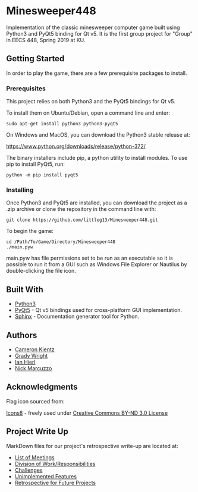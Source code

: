 # Minesweeper448

Implementation of the classic minesweeper computer game built using Python3 and PyQt5 binding for Qt v5. It is the first group project for "Group" in EECS 448, Spring 2019 at KU.

## Getting Started

In order to play the game, there are a few prerequisite packages to install.

### Prerequisites

This project relies on both Python3 and the PyQt5 bindings for Qt v5.



To install them on Ubuntu/Debian, open a command line and enter:

```
sudo apt-get install python3 python3-pyqt5
```



On Windows and MacOS, you can download the Python3 stable release at:

https://www.python.org/downloads/release/python-372/

The binary installers include pip, a python utility to install modules. To use pip to install PyQt5, run:
```
python -m pip install pyqt5
```

### Installing

Once Python3 and PyQt5 are installed, you can download the project as a .zip archive or clone the repository in the command line with:
```
git clone https://github.com/littleg13/Minesweeper448.git
```

To begin the game:
```
cd /Path/To/Game/Directory/Minesweeper448
./main.pyw
```

main.pyw has file permissions set to be run as an executable so it is possible to run it from a GUI such as Windows File Explorer or Nautilus by double-clicking the file icon.

## Built With

* [Python3](https://www.python.org/)
* [PyQt5](https://pypi.org/project/PyQt5/) - Qt v5 bindings used for cross-platform GUI implementation.
* [Sphinx](http://www.sphinx-doc.org/en/master/) - Documentation generator tool for Python.

## Authors

* [Cameron Kientz](https://github.com/C256k145)
* [Grady Wright](https://github.com/littleg13)
* [Ian Hierl](https://github.com/IanHierl)
* [Nick Marcuzzo](https://github.com/Cuzzo01)


## Acknowledgments

Flag icon sourced from:

[Icons8](https://icons8.com/icon/100900/empty-flag-filled) - freely used under [Creative Commons BY-ND 3.0 License](https://creativecommons.org/licenses/by-nd/3.0/)

## Project Write Up

MarkDown files for our project's retrospective write-up are located at:
* [List of Meetings](https://github.com/littleg13/Minesweeper448/blob/master/documentation/MeetingLog.md)
* [Division of Work/Responsibilities](https://github.com/littleg13/Minesweeper448/blob/master/documentation/TeamRoles.md)
* [Challenges](https://github.com/littleg13/Minesweeper448/blob/master/documentation/Challenges.md)
* [Unimplemented Features](https://github.com/littleg13/Minesweeper448/blob/master/documentation/UnimplementedFeatures.md)
* [Retrospective for Future Projects](https://github.com/littleg13/Minesweeper448/blob/master/documentation/Reflection.md)

